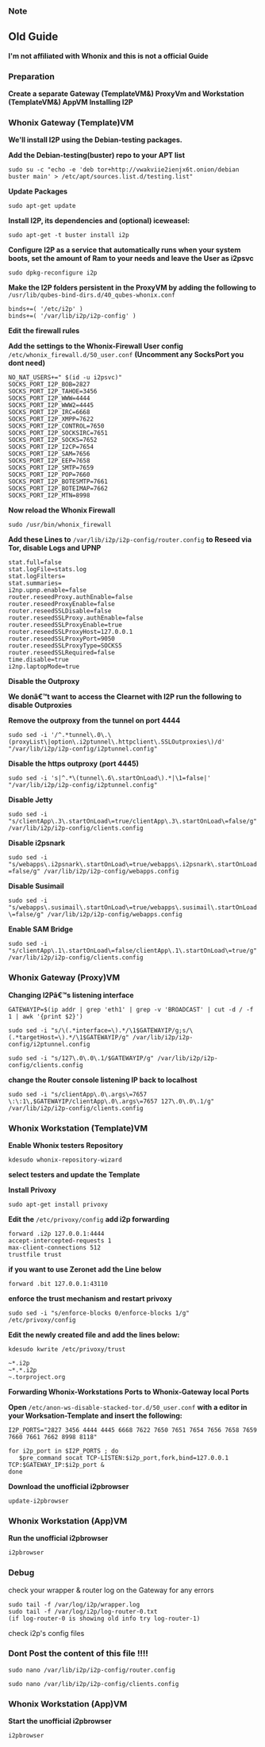 
### Note
## Old Guide 
**I'm not affiliated with Whonix and this is not a official Guide**


### Preparation

**Create a separate Gateway (TemplateVM&) ProxyVm and Workstation (TemplateVM&) AppVM
Installing I2P**
### Whonix Gateway (Template)VM


**We'll install I2P using the Debian-testing packages.**

**Add the Debian-testing(buster) repo to your APT list**

`sudo su -c "echo -e 'deb tor+http://vwakviie2ienjx6t.onion/debian buster main' > /etc/apt/sources.list.d/testing.list"`

**Update Packages**

`sudo apt-get update`

**Install I2P, its dependencies and (optional) iceweasel:**

`sudo apt-get -t buster install i2p`

**Configure I2P as a service that automatically runs when your system boots, set the amount of Ram to your needs and leave the User as i2psvc**

`sudo dpkg-reconfigure i2p`

**Make the I2P folders persistent in the ProxyVM by adding the following to** `/usr/lib/qubes-bind-dirs.d/40_qubes-whonix.conf`

```
binds+=( '/etc/i2p' )
binds+=( '/var/lib/i2p/i2p-config' )
```


**Edit the firewall rules**

**Add the settings to the Whonix-Firewall User config** `/etc/whonix_firewall.d/50_user.conf` **(Uncomment any SocksPort you dont need)**

```
NO_NAT_USERS+=" $(id -u i2psvc)"
SOCKS_PORT_I2P_BOB=2827
SOCKS_PORT_I2P_TAHOE=3456
SOCKS_PORT_I2P_WWW=4444
SOCKS_PORT_I2P_WWW2=4445
SOCKS_PORT_I2P_IRC=6668
SOCKS_PORT_I2P_XMPP=7622
SOCKS_PORT_I2P_CONTROL=7650
SOCKS_PORT_I2P_SOCKSIRC=7651
SOCKS_PORT_I2P_SOCKS=7652
SOCKS_PORT_I2P_I2CP=7654
SOCKS_PORT_I2P_SAM=7656
SOCKS_PORT_I2P_EEP=7658
SOCKS_PORT_I2P_SMTP=7659
SOCKS_PORT_I2P_POP=7660
SOCKS_PORT_I2P_BOTESMTP=7661
SOCKS_PORT_I2P_BOTEIMAP=7662
SOCKS_PORT_I2P_MTN=8998
```

**Now reload the Whonix Firewall**

`sudo /usr/bin/whonix_firewall`

**Add these Lines to** `/var/lib/i2p/i2p-config/router.config` **to Reseed via Tor, disable Logs and UPNP**

```
stat.full=false
stat.logFile=stats.log
stat.logFilters=
stat.summaries=
i2np.upnp.enable=false
router.reseedProxy.authEnable=false
router.reseedProxyEnable=false
router.reseedSSLDisable=false
router.reseedSSLProxy.authEnable=false
router.reseedSSLProxyEnable=true
router.reseedSSLProxyHost=127.0.0.1
router.reseedSSLProxyPort=9050
router.reseedSSLProxyType=SOCKS5
router.reseedSSLRequired=false
time.disable=true
i2np.laptopMode=true
```

**Disable the Outproxy**

**We donâ€™t want to access the Clearnet with I2P run the following to disable Outproxies**

**Remove the outproxy from the tunnel on port 4444**

`sudo sed -i '/^.*tunnel\.0\.\(proxyList\|option\.i2ptunnel\.httpclient\.SSLOutproxies\)/d' "/var/lib/i2p/i2p-config/i2ptunnel.config"`

**Disable the https outproxy (port 4445)**

`sudo sed -i 's|^.*\(tunnel\.6\.startOnLoad\).*|\1=false|' "/var/lib/i2p/i2p-config/i2ptunnel.config"`

**Disable Jetty**

`sudo sed -i "s/clientApp\.3\.startOnLoad\=true/clientApp\.3\.startOnLoad\=false/g" /var/lib/i2p/i2p-config/clients.config`

**Disable i2psnark**

`sudo sed -i "s/webapps\.i2psnark\.startOnLoad\=true/webapps\.i2psnark\.startOnLoad=false/g" /var/lib/i2p/i2p-config/webapps.config`

**Disable Susimail**

`sudo sed -i "s/webapps\.susimail\.startOnLoad\=true/webapps\.susimail\.startOnLoad\=false/g" /var/lib/i2p/i2p-config/webapps.config`

**Enable SAM Bridge**

`sudo sed -i "s/clientApp\.1\.startOnLoad\=false/clientApp\.1\.startOnLoad\=true/g" /var/lib/i2p/i2p-config/clients.config`


### Whonix Gateway (Proxy)VM

**Changing I2Pâ€™s listening interface**

`GATEWAYIP=$(ip addr | grep 'eth1' | grep -v 'BROADCAST' | cut -d / -f 1 | awk '{print $2}')`

`sudo sed -i "s/\(.*interface=\).*/\1$GATEWAYIP/g;s/\(.*targetHost=\).*/\1$GATEWAYIP/g" /var/lib/i2p/i2p-config/i2ptunnel.config`

`sudo sed -i "s/127\.0\.0\.1/$GATEWAYIP/g" /var/lib/i2p/i2p-config/clients.config`

**change the Router console listening IP back to localhost**

`sudo sed -i "s/clientApp\.0\.args\=7657 \:\:1\,$GATEWAYIP/clientApp\.0\.args\=7657 127\.0\.0\.1/g" /var/lib/i2p/i2p-config/clients.config`

### Whonix Workstation (Template)VM

**Enable Whonix testers Repository**

`kdesudo whonix-repository-wizard`

**select testers and update the Template**


**Install Privoxy**

`sudo apt-get install privoxy`

**Edit the** `/etc/privoxy/config` **add i2p forwarding**

```
forward .i2p 127.0.0.1:4444
accept-intercepted-requests 1
max-client-connections 512
trustfile trust
```
**if you want to use Zeronet add the Line below**
```
forward .bit 127.0.0.1:43110
```
**enforce the trust mechanism and restart privoxy**
```
sudo sed -i "s/enforce-blocks 0/enforce-blocks 1/g" /etc/privoxy/config
```
**Edit the newly created file and add the lines below:**

`kdesudo kwrite /etc/privoxy/trust`

```
~*.i2p
~*.*.i2p
~.torproject.org
```


**Forwarding Whonix-Workstations Ports to Whonix-Gateway local Ports**

**Open** `/etc/anon-ws-disable-stacked-tor.d/50_user.conf` **with a editor in your Worksation-Template and insert the following:**

```
I2P_PORTS="2827 3456 4444 4445 6668 7622 7650 7651 7654 7656 7658 7659 7660 7661 7662 8998 8118"

for i2p_port in $I2P_PORTS ; do
   $pre_command socat TCP-LISTEN:$i2p_port,fork,bind=127.0.0.1 TCP:$GATEWAY_IP:$i2p_port &
done
```

**Download the unofficial i2pbrowser**

`update-i2pbrowser`

### Whonix Workstation (App)VM

**Run the unofficial i2pbrowser**

`i2pbrowser`


### Debug
check your wrapper & router log on the Gateway for any errors
```
sudo tail -f /var/log/i2p/wrapper.log
sudo tail -f /var/log/i2p/log-router-0.txt
(if log-router-0 is showing old info try log-router-1)

```
check i2p's config files

### Dont Post the content of this file !!!! 
```
sudo nano /var/lib/i2p/i2p-config/router.config
```


```
sudo nano /var/lib/i2p/i2p-config/clients.config

```



### Whonix Workstation (App)VM

**Start the unofficial i2pbrowser**

`i2pbrowser`
